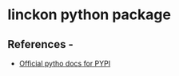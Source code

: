 # linckon python package




## References - 
* [Official pytho docs for PYPI](https://packaging.python.org/en/latest/tutorials/packaging-projects/)